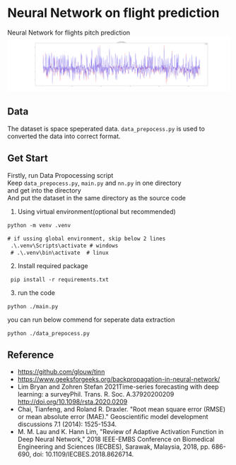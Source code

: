 # Neural Network on flight prediction
Neural Network for flights pitch prediction<br>
![Showing](./ScreenShoot/Demo.png)

## Data
The dataset is space speperated data. ` data_prepocess.py ` is used to converted the data into correct format.<br/>

## Get Start
Firstly, run Data Propocessing script<br/>
Keep ` data_prepocess.py `, ` main.py ` and ` nn.py ` in one directory<br>
and get into the directory<br>
And put the dataset in the same directory as the source code<br>

1. Using virtual environment(optional but recommended)<br>
```shell
python -m venv .venv
```

```shell
# if ussing global environment, skip below 2 lines
 .\.venv\Scripts\activate # windows
 # .\.venv\bin\activate  # linux
```

2. Install required package
```shell
 pip install -r requirements.txt
```

3. run the code
```shell
python ./main.py
```

you can run below commend for seperate data extraction
```shell
python ./data_prepocess.py
```

## Reference
- https://github.com/glouw/tinn<br/>
- https://www.geeksforgeeks.org/backpropagation-in-neural-network/<br>
- Lim Bryan and Zohren Stefan 2021Time-series forecasting with deep learning: a surveyPhil. Trans. R. Soc. A.37920200209
http://doi.org/10.1098/rsta.2020.0209<br/>
- Chai, Tianfeng, and Roland R. Draxler. "Root mean square error (RMSE) or mean absolute error (MAE)." Geoscientific model development discussions 7.1 (2014): 1525-1534.<br/>
- M. M. Lau and K. Hann Lim, "Review of Adaptive Activation Function in Deep Neural Network," 2018 IEEE-EMBS Conference on Biomedical Engineering and Sciences (IECBES), Sarawak, Malaysia, 2018, pp. 686-690, doi: 10.1109/IECBES.2018.8626714.<br/>
